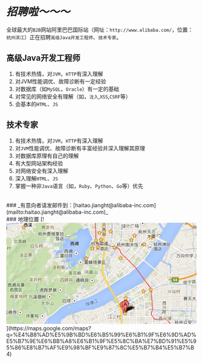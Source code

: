 
_招聘啦～～～_
==============

全球最大的`B2B`网站阿里巴巴国际站（网址：`http://www.alibaba.com/`，位置：`杭州滨江`）正在招聘`高级Java开发工程师`、`技术专家`。

## 高级Java开发工程师
1. 有技术热情，对`JVM`，`HTTP`有深入理解
1. 对JVM性能调优、故障诊断有一定经验
1. 对数据库（如`MySQL`，`Oracle`）有一定的基础
1. 对常见的网络安全有理解（如，`注入`,`XSS`,`CSRF`等）
1. 会基本的`HTML`、`JS`


## 技术专家
1. 有技术热情，对`JVM`，`HTTP`有深入理解
1. 对`JVM`性能调优、故障诊断有丰富经验并深入理解其原理
1. 对数据库原理有自己的理解
1. 有大型网站架构经验
1. 对网络安全有深入理解
1. 深入理解`HTML`、`JS`
1. 掌握一种非`Java`语言（如，`Ruby`、`Python`、`Go`等）优先

<br>
### _有意向者请发邮件到：[haitao.jianght@alibaba-inc.com](mailto:haitao.jianght@alibaba-inc.com)_

<br>
### 地理位置
[!<img src="alibaba.png"/>](https://maps.google.com/maps?q=%E4%B8%AD%E5%9B%BD%E6%B5%99%E6%B1%9F%E6%9D%AD%E5%B7%9E%E6%BB%A8%E6%B1%9F%E5%8C%BA%E7%BD%91%E5%95%86%E8%B7%AF%E9%98%BF%E9%87%8C%E5%B7%B4%E5%B7%B4)

